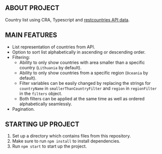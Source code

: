 ## ABOUT PROJECT

Country list using CRA, Typescript and [restcountries API data](https://restcountries.com/).

## MAIN FEATURES
* List representation of countries from API.
* Option to sort list alphabetically in ascending or descending order.
* Filtering:
  * Ability to only show countries with area smaller than a specific country (`Lithuania` by default). 
  * Ability to only show countries from a specific region (`Oceania` by default).
  * Filter variables can be easily changed by replacing the strings for `countryName` in `smallerThanCountryFilter` and `region` in `regionFilter` in the `filters` object.
  * Both filters can be applied at the same time as well as ordered alphabetically seamlessly.
* Pagination.

## STARTING UP PROJECT

1. Set up a directory which contains files from this repository.
3. Make sure to run `npm install` to install dependencies.
4. Run `npm start` to start up the project.